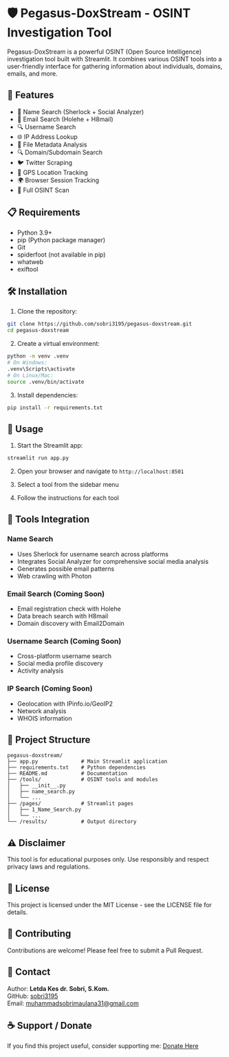 
# 🛡️ Pegasus-DoxStream - OSINT Investigation Tool

Pegasus-DoxStream is a powerful OSINT (Open Source Intelligence) investigation tool built with Streamlit. It combines various OSINT tools into a user-friendly interface for gathering information about individuals, domains, emails, and more.

## 🚀 Features

- 👤 Name Search (Sherlock + Social Analyzer)
- 📧 Email Search (Holehe + H8mail)
- 🔍 Username Search
- 🌐 IP Address Lookup
- 📁 File Metadata Analysis
- 🔍 Domain/Subdomain Search
- 🐦 Twitter Scraping
- 📍 GPS Location Tracking
- 🌍 Browser Session Tracking
- 🔄 Full OSINT Scan

## 📋 Requirements

- Python 3.9+
- pip (Python package manager)
- Git
- spiderfoot (not available in pip)
- whatweb
- exiftool

## 🛠️ Installation

1. Clone the repository:
```bash
git clone https://github.com/sobri3195/pegasus-doxstream.git
cd pegasus-doxstream
```

2. Create a virtual environment:
```bash
python -m venv .venv
# On Windows:
.venv\Scripts\activate
# On Linux/Mac:
source .venv/bin/activate
```

3. Install dependencies:
```bash
pip install -r requirements.txt
```

## 🚀 Usage

1. Start the Streamlit app:
```bash
streamlit run app.py
```

2. Open your browser and navigate to `http://localhost:8501`

3. Select a tool from the sidebar menu

4. Follow the instructions for each tool

## 🔧 Tools Integration

### Name Search
- Uses Sherlock for username search across platforms
- Integrates Social Analyzer for comprehensive social media analysis
- Generates possible email patterns
- Web crawling with Photon

### Email Search (Coming Soon)
- Email registration check with Holehe
- Data breach search with H8mail
- Domain discovery with Email2Domain

### Username Search (Coming Soon)
- Cross-platform username search
- Social media profile discovery
- Activity analysis

### IP Search (Coming Soon)
- Geolocation with IPinfo.io/GeoIP2
- Network analysis
- WHOIS information

## 📁 Project Structure

```
pegasus-doxstream/
├── app.py              # Main Streamlit application
├── requirements.txt    # Python dependencies
├── README.md           # Documentation
├── /tools/             # OSINT tools and modules
│   ├── __init__.py
│   ├── name_search.py
│   └── ...
├── /pages/             # Streamlit pages
│   ├── 1_Name_Search.py
│   └── ...
└── /results/           # Output directory
```

## ⚠️ Disclaimer

This tool is for educational purposes only. Use responsibly and respect privacy laws and regulations.

## 📄 License

This project is licensed under the MIT License - see the LICENSE file for details.

## 🤝 Contributing

Contributions are welcome! Please feel free to submit a Pull Request.

## 📧 Contact

Author: **Letda Kes dr. Sobri, S.Kom.**  
GitHub: [sobri3195](https://github.com/sobri3195)  
Email: [muhammadsobrimaulana31@gmail.com](mailto:muhammadsobrimaulana31@gmail.com)

## ☕ Support / Donate

If you find this project useful, consider supporting me: [Donate Here](https://lynk.id/muhsobrimaulana)
